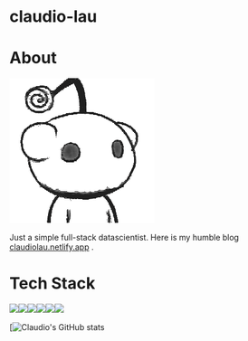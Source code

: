 # claudio-lau

# About

<img src='./assets/avatar.png'>

Just a simple full-stack datascientist. Here is my humble blog [claudiolau.netlify.app](https://claudiolau.netlify.app/) .

# Tech Stack

<img src='https://img.shields.io/badge/Python-3.8-green/?style=flat&logo=appveyor'><img src='https://img.shields.io/badge/Typescript-4.1-green/?style=flat&logo=appveyor'><img src='https://img.shields.io/badge/React-v16.8-green/?style=flat&logo=appveyor'><img src='https://img.shields.io/badge/VIM-brightgreen/?style=flat&logo=appveyor'><img src='https://img.shields.io/badge/SQL-brightgreen/?style=flat&logo=appveyor'><img src='https://img.shields.io/badge/GIT-brightgreen/?style=flat&logo=appveyor'>

[![Claudio's GitHub stats](https://github-readme-stats.vercel.app/api?username=claudiolau&show_icons=true)
